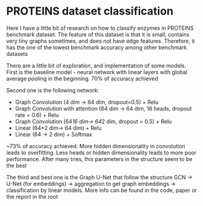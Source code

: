 # PROTEINS dataset classification
Here I have a little bit of research on how to classify enzymes in PROTEINS benchmark dataset. The feature of this dataset is that it is small, contains very tiny graphs sometimes, and does not have edge features. Therefore, it has the one of the lowest benchmark accuracy among other benchmark datasets

There are a little bit of exploration, and implementation of some models.
First is the baseline model -  neural network with linear layers with global average pooling in the beginning. 70% of accuracy achieved

Second one is the following network:
- Graph Convolution (4 dim -> 64 dim, dropout=0.5) + Relu
- Graph Convolution with attention (64 dim -> 64 dim, 16 heads, dropout rate = 0.6) + Relu
- Graph Convolution (64*16 dim-> 64*2 dim, dropout = 0.5) + Relu
- Linear (64*2 dim-> 64 dim) + Relu
- Linear (64 -> 2 dim) + Softmax

~73% of accuracy achieved.
More hidden dimensionality in convolution leads to overfitting. Less heads or hidden dimensionality leads to more poor performance. After many tries, this parameters in the structure seem to be the best

The third and best one is the Graph U-Net that follow the structure GCN -> U-Net (for embeddings) -> aggregation to get graph embeddings -> classification by linear models.
More info can be found in the code, paper or the report in the root

